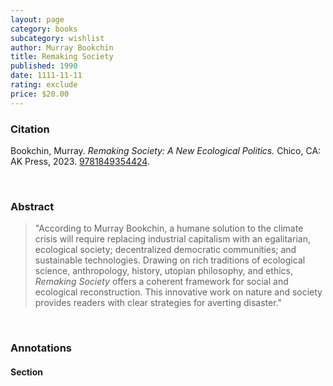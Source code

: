 ```yaml
---
layout: page
category: books
subcategory: wishlist
author: Murray Bookchin
title: Remaking Society
published: 1990
date: 1111-11-11
rating: exclude
price: $20.00
---
```


### Citation

Bookchin, Murray. *Remaking Society: A New Ecological Politics.* Chico, CA: AK Press, 2023. [9781849354424](https://www.akpress.org/remaking-society.html).

<br>

### Abstract

> "According to Murray Bookchin, a humane solution to the climate crisis will require replacing industrial capitalism with an egalitarian, ecological society; decentralized democratic communities; and sustainable technologies. Drawing on rich traditions of ecological science, anthropology, history, utopian philosophy, and ethics, *Remaking Society* offers a coherent framework for social and ecological reconstruction. This innovative work on nature and society provides readers with clear strategies for averting disaster."

<br>

### Annotations

#### Section

<br>
